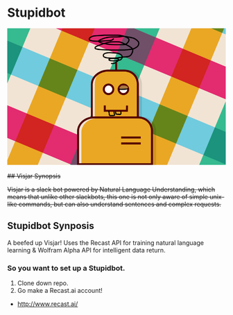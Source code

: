 # Stupidbot

![](misc/stupidbot.png)

~~## Visjar Synopsis~~

~~Visjar is a slack bot powered by Natural Language Understanding, which means that unlike other slackbots, this one is not only aware of simple unix-like commands, but can also understand sentences and complex requests.~~

## Stupidbot Synposis

A beefed up Visjar! Uses the Recast API for training natural language learning & Wolfram Alpha API for intelligent data return.


### So you want to set up a Stupidbot.

1. Clone down repo.
2. Go make a Recast.ai account!
  * http://www.recast.ai/
